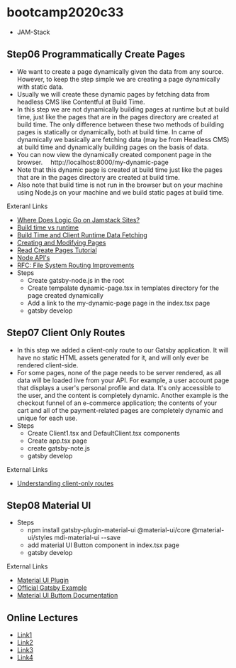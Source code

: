 # bootcamp2020c33
- JAM-Stack

## Step06 Programmatically Create Pages
- We want to create a page dynamically given the data from any source. However, to keep the step simple we are creating a page dynamically with static data.
- Usually we will create these dynamic pages by fetching data from headless CMS like Contentful at Build Time.
- In this step we are not dynamically building pages at runtime but at build time, just like the pages that are in the pages directory are created at build time. The only difference between these two methods of building pages is statically or dynamically, both at build time. In came of dynamically we basically are fetching data (may be from Headless CMS) at build time and dynamically building pages on the basis of data.
- You can now view the dynamically created component page in the browser. ⠀ http://localhost:8000/my-dynamic-page
- Note that this dynamic page is created at build time just like the pages that are in the pages directory are created at build time.
- Also note that build time is not run in the browser but on your machine using Node.js on your machine and we build static pages at build time.

Exteranl Links
- [Where Does Logic Go on Jamstack Sites?](https://css-tricks.com/where-does-logic-go-on-jamstack-sites/)
- [Build time vs runtime](https://www.gatsbyjs.com/docs/conceptual/overview-of-the-gatsby-build-process/#build-time-vs-runtime)
- [Build Time and Client Runtime Data Fetching](https://www.gatsbyjs.com/docs/conceptual/data-fetching/)
- [Creating and Modifying Pages](https://www.gatsbyjs.cn/docs/creating-and-modifying-pages/)
- [Read Create Pages Tutorial](https://www.gatsbyjs.com/docs/programmatically-create-pages-from-data/#creating-pages)
- [Node API's](https://www.gatsbyjs.cn/docs/node-apis/)
- [RFC: File System Routing Improvements](https://github.com/gatsbyjs/gatsby/pull/24463)
- Steps
  - Create gatsby-node.js in the root
  - Create tempalate dynamic-page.tsx in templates directory for the page created dynamically
  - Add a link to the my-dynamic-page page in the index.tsx page
  - gatsby develop

## Step07 Client Only Routes
- In this step we added a client-only route to our Gatsby application. It will have no static HTML assets generated for it, and will only ever be rendered client-side.
- For some pages, none of the page needs to be server rendered, as all data will be loaded live from your API. For example, a user account page that displays a user's personal profile and data. It's only accessible to the user, and the content is completely dynamic. Another example is the checkout funnel of an e-commerce application; the contents of your cart and all of the payment-related pages are completely dynamic and unique for each use.
- Steps
  - Create Client1.tsx and DefaultClient.tsx components
  - Create app.tsx page
  - create gatsby-note.js
  - gatsby develop 

External Links
- [Understanding client-only routes](https://www.gatsbyjs.com/docs/how-to/routing/client-only-routes-and-user-authentication/#understanding-client-only-routes)

## Step08 Material UI
- Steps
  - npm install gatsby-plugin-material-ui @material-ui/core @material-ui/styles mdi-material-ui --save
  - add material UI Button component in index.tsx page
  - gatsby develop

External Links
- [Material UI Plugin](https://www.gatsbyjs.com/plugins/gatsby-plugin-material-ui/)
- [Official Gatsby Example](https://github.com/mui-org/material-ui/tree/master/examples/gatsby)
- [Material UI Buttom Documentation](https://material-ui.com/components/buttons/)

## Online Lectures
- [Link1](https://www.youtube.com/watch?v=21dnsmxRRYM&ab_channel=PanacloudServerlessSaaSTraining)
- [Link2](https://www.facebook.com/zeeshanhanif/videos/10224601577451761/)
- [Link3](https://www.youtube.com/watch?v=rdcqnWJK2Mk&ab_channel=PanacloudServerlessSaaSTraininginUrdu)
- [Link4](https://www.facebook.com/zeeshanhanif/videos/10224605671834118)
